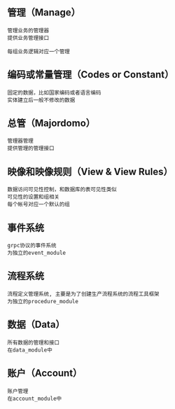 ## 管理（Manage）

    管理业务的管理器
    提供业务管理接口

    每组业务逻辑对应一个管理

## 编码或常量管理（Codes or Constant）

    固定的数据，比如国家编码或者语言编码
    实体建立后一般不修改的数据

## 总管（Majordomo）

    管理器管理
    提供管理的管理接口

    
## 映像和映像规则（View & View Rules）

    数据访问可见性控制，和数据库的表可见性类似
    可见性的设置和组相关
    每个帐号对应一个默认的组
    
## 事件系统

    grpc协议的事件系统
    为独立的event_module
    

## 流程系统
    
    流程定义管理系统, 主要是为了创建生产流程系统的流程工具框架
    为独立的procedure_module

## 数据（Data）

    所有数据的管理和接口
    在data_module中

## 账户（Account）

    账户管理
    在account_module中